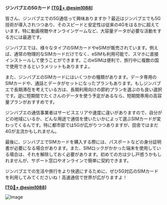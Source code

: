 **ジンバブエの5Gカード [[TG💪+ @esim1088](https://t.me/s/esim1088)]**

皆さん、ジンバブエでの5G通信って興味ありますか？最近はジンバブエでも5G技術が導入されつつあり、そのスピードと安定性は従来の4Gをはるかに超えています。特に動画視聴やオンラインゲームなど、大容量データが必要な活動をする方には最適です。

ジンバブエでは、様々なタイプのSIMカードやeSIMが販売されています。例えば、通常の物理的なSIMカードだけでなく、eSIMも利用可能で、スマホに直接インストールして使うことができます。このeSIMは便利で、旅行中に複数の国で使用できるというメリットもありますよ。

また、ジンバブエのSIMカードにはいくつかの種類があります。データ専用のSIMカードや、通話とデータがセットになったプランもあります。もしジンバブエで長期滞在を考えている方は、長期利用向けの節約プランを選ぶのも良い選択です。逆に短期間でたくさんのデータを使う予定があるなら、短期間専用の高容量プランがおすすめです。

ジンバブエの通信事業者はサービスエリアや速度に違いがありますので、自分がどの地域にいるか、どんな用途で通信を使いたいかによって選ぶSIMカードが変わってくるんです。特に都市部では5Gが広がりつつありますが、田舎ではまだ4Gが主流かもしれません。

最後に、ジンバブエでSIMカードを購入する際には、パスポートなどの身分証明書が必要になる場合があります。また、SIMロックがかかった端末を使用している場合は、それを解除しておく必要があります。初めての方は少し戸惑うかもしれませんが、サポート窓口やオンラインで簡単に契約できます。

ジンバブエでの生活や旅行をより快適にするために、ぜひ5G対応のSIMカードを利用してみてくださいね！高速通信で世界が広がりますよ！

**[[TG💪+ @esim1088](https://t.me/s/esim1088)]**

![Image](https://i.postimg.cc/Y0z9fWf4/image.png)